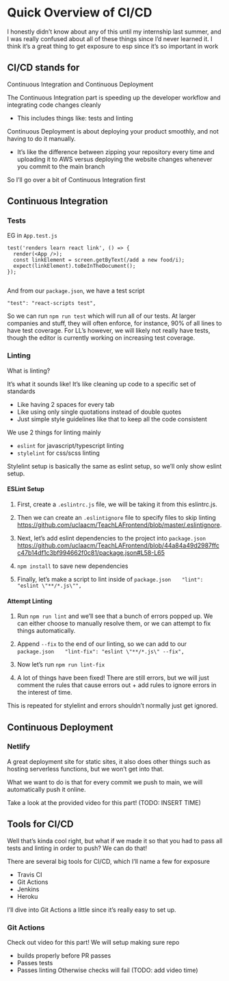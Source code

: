 # Quick Overview of CI/CD
I honestly didn’t know about any of this until my internship last summer, and I was really confused about all of these things since I’d never learned it. I think it’s a great thing to get exposure to esp since it’s so important in work

## CI/CD stands for
Continuous Integration and Continuous Deployment

The Continuous Integration part is speeding up the developer workflow and integrating code changes cleanly
- This includes things like: tests and linting

Continuous Deployment is about deploying your product smoothly, and not having to do it manually. 
- It’s like the difference between zipping your repository every time and uploading it to AWS versus deploying the website changes whenever you commit to the main branch

So I’ll go over a bit of Continuous Integration first

## Continuous Integration
### Tests
EG in `App.test.js`
```
test('renders learn react link', () => {
  render(<App />);
  const linkElement = screen.getByText(/add a new food/i);
  expect(linkElement).toBeInTheDocument();
});
 
```
And from our `package.json`, we have a test script
```
"test": "react-scripts test",
```

So we can run `npm run test` which will run all of our tests.
At larger companies and stuff, they will often enforce, for instance, 90% of all lines to have test coverage. For LL’s however, we will likely not really have tests, though the editor is currently working on increasing test coverage.
### Linting
What is linting?

It’s what it sounds like! It’s like cleaning up code to a specific set of standards
- Like having 2 spaces for every tab
- Like using only single quotations instead of double quotes
- Just simple style guidelines like that to keep all the code consistent

We use 2 things for linting mainly
- `eslint` for javascript/typescript linting
- `stylelint` for css/scss linting

Stylelint setup is basically the same as eslint setup, so we’ll only show eslint setup.
#### ESLint Setup

1) First, create a `.eslintrc.js` file, we will be taking it from this eslintrc.js.

2) Then we can create an `.eslintignore` file to specify files to skip linting https://github.com/uclaacm/TeachLAFrontend/blob/master/.eslintignore. 

3) Next, let’s add eslint dependencies to the project into `package.json` https://github.com/uclaacm/TeachLAFrontend/blob/44a84a49d2987ffcc47b14df1c3bf994662f0c81/package.json#L58-L65 

4) `npm install` to save new dependencies

5) Finally, let’s make a script to lint inside of `package.json`
`    "lint": "eslint \"**/*.js\"",	`

#### Attempt Linting
1) Run `npm run lint` and we’ll see that a bunch of errors popped up. We can either choose to manually resolve them, or we can attempt to fix things automatically. 

2) Append `--fix` to the end of our linting, so we can add to our `package.json`
`    "lint-fix": "eslint \"**/*.js\" --fix",	`

3) Now let’s run `npm run lint-fix`

4) A lot of things have been fixed! There are still errors, but we will just comment the rules that cause errors out + add rules to ignore errors in the interest of time. 

This is repeated for stylelint and errors shouldn’t normally just get ignored.

## Continuous Deployment
### Netlify
A great deployment site for static sites, it also does other things such as hosting serverless functions, but we won’t get into that.

What we want to do is that for every commit we push to main, we will automatically push it online.

Take a look at the provided video for this part! (TODO: INSERT TIME)

## Tools for CI/CD
Well that’s kinda cool right, but what if we made it so that you had to pass all tests and linting in order to push? We can do that!

There are several big tools for CI/CD, which I’ll name a few for exposure
- Travis CI
- Git Actions
- Jenkins
- Heroku

I’ll dive into Git Actions a little since it’s really easy to set up.
### Git Actions

Check out video for this part! We will setup making sure repo 
- builds properly before PR passes
- Passes tests
- Passes linting
Otherwise checks will fail (TODO: add video time)
